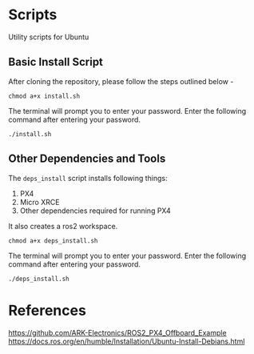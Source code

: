 # Scripts

Utility scripts for Ubuntu

## Basic Install Script

After cloning the repository, please follow the steps outlined below - 

```
chmod a+x install.sh
```
The terminal will prompt you to enter your password. Enter the following command after entering your password.

```
./install.sh
```

## Other Dependencies and Tools

The `deps_install` script installs following things:

1. PX4
2. Micro XRCE 
3. Other dependencies required for running PX4

It also creates a ros2 workspace. 

```
chmod a+x deps_install.sh
```
The terminal will prompt you to enter your password. Enter the following command after entering your password.


```
./deps_install.sh
```

# References

https://github.com/ARK-Electronics/ROS2_PX4_Offboard_Example 
https://docs.ros.org/en/humble/Installation/Ubuntu-Install-Debians.html 
